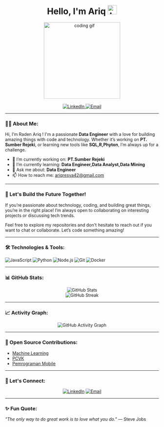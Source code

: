 <h1 align="center">Hello, I'm <strong>Ariq</strong> <img src="https://media.giphy.com/media/FAFo1M7EC4gRZ4HETH/giphy.gif" width="30px" alt="hello gif"/></h1>


<p align="center">
  <p align="center">
  <img src="https://media.giphy.com/media/GRPy8MKag9U1U88hzY/giphy.gif" width="250px" alt="coding gif"/>
    <br>
    <br>
  <a href="https://www.linkedin.com/in/raden-ariq-resya-alauddine-017807231/">
    <img src="https://img.shields.io/badge/LinkedIn-0077B5?style=flat&logo=linkedin&logoColor=white" alt="LinkedIn">
  </a>
  <a href="mailto:ariqresya42@gmail.com">
    <img src="https://img.shields.io/badge/Email-D14836?style=flat&logo=gmail&logoColor=white" alt="Email">
  </a>
  </p>
</p>

---

### 👨‍💻 About Me:

Hi, I’m Raden Ariq ! I'm a passionate **Data Engineer** with a love for building amazing things with code and technology. Whether it’s working on **PT. Sumber Rejeki**, or learning new tools like **SQL,R,Phyton**, I’m always up for a challenge.


- 🔭 I’m currently working on: **PT.Sumber Rejeki**
- 🌱 I’m currently learning: **Data Engineer,Data Analyst,Data Mining**
- 💬 Ask me about: **Data Engineer**
- 📫 How to reach me: ariqresya42@gmail.com

---
### 🚀 Let's Build the Future Together!
If you’re passionate about technology, coding, and building great things, you’re in the right place! I’m always open to collaborating on interesting projects or discussing tech trends.

Feel free to explore my repositories and don't hesitate to reach out if you want to chat or collaborate. Let’s code something amazing!

---

### 🛠️ Technologies & Tools:

![JavaScript](https://img.shields.io/badge/JavaScript-F7DF1E?style=for-the-badge&logo=javascript&logoColor=black)
![Python](https://img.shields.io/badge/Python-3776AB?style=for-the-badge&logo=python&logoColor=white)
![Node.js](https://img.shields.io/badge/Node.js-339933?style=for-the-badge&logo=nodedotjs&logoColor=white)
![Git](https://img.shields.io/badge/Git-F05032?style=for-the-badge&logo=git&logoColor=white)
![Docker](https://img.shields.io/badge/Docker-2496ED?style=for-the-badge&logo=docker&logoColor=white)

---

### 📊 GitHub Stats:

<p align="center">
  <img src="https://github-readme-stats.vercel.app/api?username=radenariq&show_icons=true&theme=radical" alt="GitHub Stats"/>
  <br>
  <img src="https://github-readme-streak-stats.herokuapp.com/?user=radenariq&theme=radical" alt="GitHub Streak"/>
</p>

---

### 📈 Activity Graph:

<p align="center">
  <img src="https://github-readme-activity-graph.cyclic.app/graph?username=radenariq&theme=radical" alt="GitHub Activity Graph">
</p>

---

### 💼 Open Source Contributions:

- [Machine Learning](https://github.com/radenariq/MACHINE-LEARNING)
- [PCVK](https://github.com/radenariq/PCVK_Ganjil_2024-2025)
- [Pemrograman Mobile](https://github.com/radenariq/PEMROGRAMAN_MOBILE_2024-2025)

---

### 🤝 Let's Connect:

<p align="center">
  <a href="https://www.linkedin.com/in/raden-ariq-resya-alauddine-017807231/"><img src="https://img.shields.io/badge/LinkedIn-0077B5?style=flat&logo=linkedin&logoColor=white"     
     alt="LinkedIn"></a>
  <a href="mailto:ariqresya42@gmail.com"><img src="https://img.shields.io/badge/Email-D14836?style=flat&logo=gmail&logoColor=white" alt="Email"></a>
</p>

---

### ✨ Fun Quote:

*"The only way to do great work is to love what you do."* — Steve Jobs
